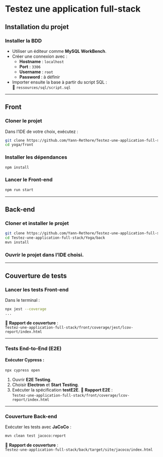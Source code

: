 # Testez une application full-stack

## Installation du projet

### Installer la BDD
- Utiliser un éditeur comme **MySQL WorkBench**.
- Créer une connexion avec :
  - **Hostname** : `localhost`
  - **Port** : `3306`
  - **Username** : `root`
  - **Password** : à définir
- Importer ensuite la base à partir du script SQL :  
  📂 `ressources/sql/script.sql`

---

## Front

### Cloner le projet
Dans l’IDE de votre choix, exécutez :
```sh
git clone https://github.com/Yann-Rethore/Testez-une-application-full-stack.git
cd yoga/front
```

### Installer les dépendances
```sh
npm install
```

### Lancer le Front-end
```sh
npm run start
```

---

## Back-end

### Cloner et installer le projet
```sh
git clone https://github.com/Yann-Rethore/Testez-une-application-full-stack.git
cd Testez-une-application-full-stack/Yoga/back
mvn install
```

### Ouvrir le projet dans l’IDE choisi.

---

## Couverture de tests

### Lancer les tests Front-end
Dans le terminal :
```sh
npx jest --coverage
...
```
📂 **Rapport de couverture** :  
`Testez-une-application-full-stack/front/coverage/jest/lcov-report/index.html`

---

### Tests End-to-End (E2E)
#### Exécuter Cypress :
```sh
npx cypress open
```
1. Ouvrir **E2E Testing**.
2. Choisir **Electron** et **Start Testing**.
3. Exécuter la spécification **testE2E**.
📂 **Rapport E2E** :  
`Testez-une-application-full-stack/front/coverage/lcov-report/index.html`

---

### Couverture Back-end
Exécuter les tests avec **JaCoCo** :
```sh
mvn clean test jacoco:report
```
📂 **Rapport de couverture** :  
`Testez-une-application-full-stack/back/target/site/jacoco/index.html`
```

